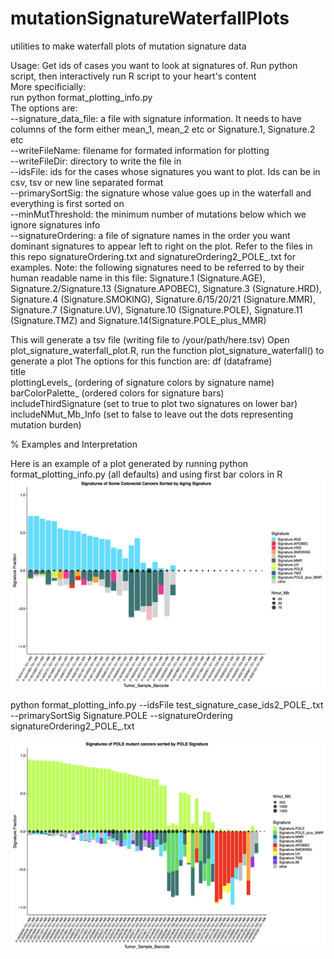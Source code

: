 # mutationSignatureWaterfallPlots
utilities to make waterfall plots of mutation signature data

Usage: Get ids of cases you want to look at signatures of. Run python script, then interactively run R script to your heart's content<br />
More specificially:<br />
run python format_plotting_info.py<br />
The options are:<br />
--signature_data_file: a file with signature information.  It needs to have columns of the form either mean_1, mean_2 etc or Signature.1, Signature.2 etc<br />
--writeFileName: filename for formated information for plotting<br />
--writeFileDir: directory to write the file in<br />
--idsFile: ids for the cases whose signatures you want to plot.  Ids can be in csv, tsv or new line separated format<br />
--primarySortSig: the signature whose value goes up in the waterfall and everything is first sorted on<br />
--minMutThreshold: the minimum number of mutations below which we ignore signatures info<br />
--signatureOrdering: a file of signature names in the order you want dominant signatures to appear left to right on the plot. Refer to the files in this repo signatureOrdering.txt and signatureOrdering2_POLE_.txt for examples.  Note: the following signatures need to be referred to by their human readable name in this file: Signature.1 (Signature.AGE), Signature.2/Signature.13 (Signature.APOBEC), Signature.3 (Signature.HRD), Signature.4 (Signature.SMOKING), Signature.6/15/20/21 (Signature.MMR), Signature.7 (Signature.UV), Signature.10 (Signature.POLE), Signature.11 (Signature.TMZ) and Signature.14(Signature.POLE_plus_MMR)<br />

This will generate a tsv file (writing file to /your/path/here.tsv)
Open plot_signature_waterfall_plot.R, run the function plot_signature_waterfall() to generate a plot
The options for this function are:
df (dataframe)<br /> 
title <br />
plottingLevels_ (ordering of signature colors by signature name)<br />
barColorPalette_ (ordered colors for signature bars) <br />
includeThirdSignature (set to true to plot two signatures on lower bar) <br /> 
includeNMut_Mb_Info (set to false to leave out the dots representing mutation burden) <br />
                                

% Examples and Interpretation

Here is an example of a plot generated by running python format_plotting_info.py (all defaults) and using first bar colors in R 
![alt text](colonCancerExample.png)




python format_plotting_info.py --idsFile test_signature_case_ids2_POLE_.txt --primarySortSig Signature.POLE --signatureOrdering signatureOrdering2_POLE_.txt

![alt text](poleExample.png)
